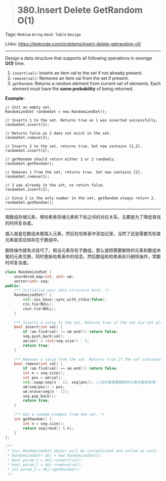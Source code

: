 > # 380.Insert Delete GetRandom O(1)

Tags: `Medium` `Array` `Hash Table` `Design`

Links: https://leetcode.com/problems/insert-delete-getrandom-o1/

------

Design a data structure that supports all following operations in *average* **O(1)** time.

1. `insert(val)`: Inserts an item val to the set if not already present.
2. `remove(val)`: Removes an item val from the set if present.
3. `getRandom`: Returns a random element from current set of elements. Each element must have the **same probability** of being returned.

**Example:**

```
// Init an empty set.
RandomizedSet randomSet = new RandomizedSet();

// Inserts 1 to the set. Returns true as 1 was inserted successfully.
randomSet.insert(1);

// Returns false as 2 does not exist in the set.
randomSet.remove(2);

// Inserts 2 to the set, returns true. Set now contains [1,2].
randomSet.insert(2);

// getRandom should return either 1 or 2 randomly.
randomSet.getRandom();

// Removes 1 from the set, returns true. Set now contains [2].
randomSet.remove(1);

// 2 was already in the set, so return false.
randomSet.insert(2);

// Since 2 is the only number in the set, getRandom always return 2.
randomSet.getRandom();
```

------

用数组存储元素，用哈希表存储元素和下标之间的对应关系，主要是为了降低查找的时间复杂度。

插入就是在数组末尾插入元素，然后在哈希表中添加记录，当然了还是需要先检查元素是否应经存在于数组中。

删除操作就有点技巧了，假设元素存在于数组，那么就把需要删除的元素和数组末尾的元素交换，同时更新哈希表中的信息，然后数组和哈希表执行删除操作，常数时间复杂度。

```c++
class RandomizedSet {
    unordered_map<int, int> um;
    vector<int> seq;
public:
    /** Initialize your data structure here. */
    RandomizedSet() {
        std::ios_base::sync_with_stdio(false);
	    cin.tie(NULL);
	    cout.tie(NULL);
    }
    
    /** Inserts a value to the set. Returns true if the set did not already contain the specified element. */
    bool insert(int val) {
        if (um.find(val) != um.end()) return false;
        seq.push_back(val);
        um[val] = (int)seq.size() - 1;
        return true;
    }
    
    /** Removes a value from the set. Returns true if the set contained the specified element. */
    bool remove(int val) {
        if (um.find(val) == um.end()) return false;
        int n = seq.size();
        int pos = um[val];
        std::swap(seq[n - 1], seq[pos]); //这时候需要删除的元素在数组末尾
        um[seq[pos]] = pos;
        um.erase(seq[n - 1]);
        seq.pop_back();
        return true;
    }
    
    /** Get a random element from the set. */
    int getRandom() {
        int n = seq.size();
        return seq[rand() % n];
    }
};

/**
 * Your RandomizedSet object will be instantiated and called as such:
 * RandomizedSet* obj = new RandomizedSet();
 * bool param_1 = obj->insert(val);
 * bool param_2 = obj->remove(val);
 * int param_3 = obj->getRandom();
 */
```

